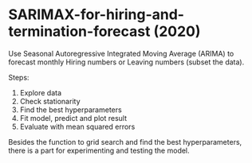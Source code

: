 # SARIMAX-for-hiring-and-termination-forecast (2020)
Use Seasonal Autoregressive Integrated Moving Average (ARIMA) to forecast monthly Hiring numbers or Leaving numbers (subset the data).

Steps:
1. Explore data
2. Check stationarity
3. Find the best hyperparameters
4. Fit model, predict and plot result
5. Evaluate with mean squared errors

Besides the function to grid search and find the best hyperparameters, there is a part for experimenting and testing the model. 
